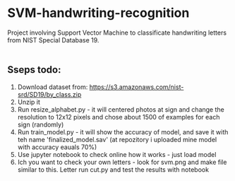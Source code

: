 # SVM-handwriting-recognition
Project involving Support Vector Machine to classificate handwriting letters from NIST Special Database 19. <br>
<br>
## Sseps todo: <br>
1. Download dataset from: https://s3.amazonaws.com/nist-srd/SD19/by_class.zip <br>
2. Unzip it <br>
3. Run resize_alphabet.py - it will centered photos at sign and change the resolution to 12x12 pixels and chose about 1500 of examples for each sign (randomly) <br>
4. Run train_model.py - it will show the accuracy of model, and save it with teh name 'finalized_model.sav' (at repozitory i uploaded mine model with accuracy eauals 70%) <br>
5. Use jupyter notebook to check online how it works - just load model <br>
6. Ich you want to check your own letters - look for svm.png and make file similar to this. Letter run cut.py and test the results with notebook
